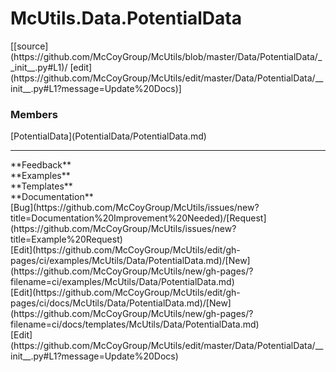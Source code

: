 # <a id="McUtils.Data.PotentialData">McUtils.Data.PotentialData</a> 
<div class="docs-source-link" markdown="1">
[[source](https://github.com/McCoyGroup/McUtils/blob/master/Data/PotentialData/__init__.py#L1)/
[edit](https://github.com/McCoyGroup/McUtils/edit/master/Data/PotentialData/__init__.py#L1?message=Update%20Docs)]
</div>
    


### Members
<div class="container alert alert-secondary bg-light">
  <div class="row">
   <div class="col" markdown="1">
[PotentialData](PotentialData/PotentialData.md)   
</div>
   <div class="col" markdown="1">
   
</div>
   <div class="col" markdown="1">
   
</div>
</div>
</div>













---


<div markdown="1" class="text-secondary">
<div class="container">
  <div class="row">
   <div class="col" markdown="1">
**Feedback**   
</div>
   <div class="col" markdown="1">
**Examples**   
</div>
   <div class="col" markdown="1">
**Templates**   
</div>
   <div class="col" markdown="1">
**Documentation**   
</div>
   <div class="col" markdown="1">
   
</div>
   <div class="col" markdown="1">
   
</div>
   <div class="col" markdown="1">
   
</div>
</div>
  <div class="row">
   <div class="col" markdown="1">
[Bug](https://github.com/McCoyGroup/McUtils/issues/new?title=Documentation%20Improvement%20Needed)/[Request](https://github.com/McCoyGroup/McUtils/issues/new?title=Example%20Request)   
</div>
   <div class="col" markdown="1">
[Edit](https://github.com/McCoyGroup/McUtils/edit/gh-pages/ci/examples/McUtils/Data/PotentialData.md)/[New](https://github.com/McCoyGroup/McUtils/new/gh-pages/?filename=ci/examples/McUtils/Data/PotentialData.md)   
</div>
   <div class="col" markdown="1">
[Edit](https://github.com/McCoyGroup/McUtils/edit/gh-pages/ci/docs/McUtils/Data/PotentialData.md)/[New](https://github.com/McCoyGroup/McUtils/new/gh-pages/?filename=ci/docs/templates/McUtils/Data/PotentialData.md)   
</div>
   <div class="col" markdown="1">
[Edit](https://github.com/McCoyGroup/McUtils/edit/master/Data/PotentialData/__init__.py#L1?message=Update%20Docs)   
</div>
   <div class="col" markdown="1">
   
</div>
   <div class="col" markdown="1">
   
</div>
   <div class="col" markdown="1">
   
</div>
</div>
</div>
</div>